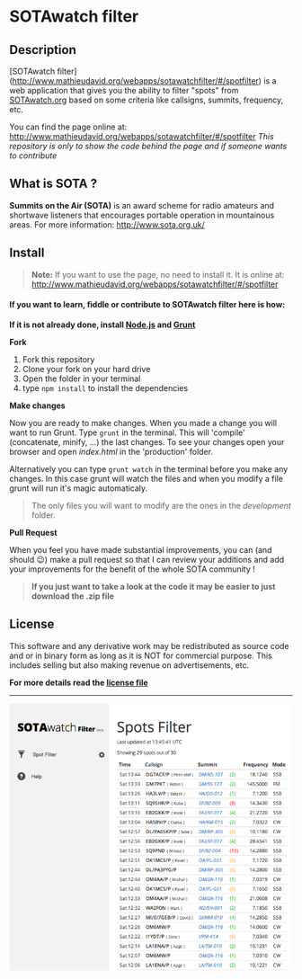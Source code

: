 SOTAwatch filter
================

## Description

[SOTAwatch filter] (http://www.mathieudavid.org/webapps/sotawatchfilter/#/spotfilter) is a web application that gives you the ability to filter "spots" from [SOTAwatch.org](http://www.sotawatch.org/) based on some criteria like callsigns, summits, frequency, etc. 

You can find the page online at: http://www.mathieudavid.org/webapps/sotawatchfilter/#/spotfilter
*This repository is only to show the code behind the page and if someone wants to contribute*

## What is SOTA ?

**Summits on the Air (SOTA)** is an award scheme for radio amateurs and shortwave listeners that encourages portable operation in mountainous areas. For more information: http://www.sota.org.uk/

## Install

> **Note:** If you want to use the page, no need to install it. It is online at: http://www.mathieudavid.org/webapps/sotawatchfilter/#/spotfilter

#### If you want to learn, fiddle or contribute to SOTAwatch filter here is how:

**If it is not already done, install [Node.js](http://nodejs.org/) and [Grunt](http://gruntjs.com/getting-started)**

**Fork**

1. Fork this repository
2. Clone your fork on your hard drive
3. Open the folder in your terminal
4. type ```npm install``` to install the dependencies

**Make changes**

Now you are ready to make changes. When you made a change you will want to run Grunt. Type ```grunt``` in the terminal. This will 'compile' (concatenate, minify, ...) the last changes. To see your changes open your browser and open *index.html* in the 'production' folder.

Alternatively you can type ```grunt watch``` in the terminal before you make any changes. In this case grunt will watch the files and when you modify a file grunt will run it's magic automaticaly.

> The only files you will want to modify are the ones in the *development* folder.

**Pull Request**

When you feel you have made substantial improvements, you can (and should :wink:) make a pull request so that I can review your additions and add your improvements for the benefit of the whole SOTA community ! 

> **If you just want to take a look at the code it may be easier to just download the .zip file**


## License

This software and any derivative work may be redistributed as source code and or in binary form as long as it is NOT for commercial purpose. This includes selling but also making revenue on advertisements, etc.

**For more details read the [license file](LICENSE.md)**


--------------------

![SOTAwatch filter - filter page](/git_info/SOTAwatch_Filter_home.png)
